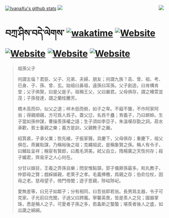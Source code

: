 [![IvanaXu's github stats](https://github-readme-stats.vercel.app/api?username=IvanaXu&theme=codeSTACKr)](https://github.com/anuraghazra/github-readme-stats)
<img align="right" src="https://github-readme-stats.vercel.app/api/top-langs/?username=IvanaXu&langs_count=8&theme=codeSTACKr" />
<img src="https://github-readme-stats.vercel.app/api/wakatime?username=IvanaXu&layout=compact&langs_count=8&theme=codeSTACKr&custom_title=Programming&nbsp;Times&nbsp;(Since&nbsp;Jul.29.2021)&range=all_time" />
# བཀྲ་ཤིས་བདེ་ལེགས་	[![wakatime](https://wakatime.com/badge/user/5043ee4a-e361-4607-9d47-d557f2005d05.svg)](https://wakatime.com/@5043ee4a-e361-4607-9d47-d557f2005d05)	[![Website](https://img.shields.io/website?label=tianchi&up_color=orange&up_message=IvanaXu&url=https%3A%2F%2Fshields.io)](https://tianchi.aliyun.com/home/science/scienceDetail?userId=1095279182618)	[![Website](https://img.shields.io/website?label=yuque&up_color=green&up_message=IvanaXu&url=https%3A%2F%2Fshields.io)](https://www.yuque.com/ivanaxu)	[![Website](https://img.shields.io/website?label=leetcode&up_color=yellow&up_message=IvanaXu&url=https%3A%2F%2Fshields.io)](https://leetcode.cn/u/ivanaxu)	[![Website](https://img.shields.io/website?label=aistudio&up_color=violet&up_message=IvanaXu&url=https%3A%2F%2Fshields.io)](https://aistudio.baidu.com/aistudio/personalcenter/thirdview/979775)
> 祖孫父子
> 
> 何謂五倫？君臣、父子、兄弟、夫婦、朋友；何謂九族？高、曾、祖、考、已身、子、孫、曾、玄。始祖曰鼻祖，遠孫曰耳孫。父子創造，曰肯構肯堂；父子俱賢，曰是父是子。祖稱王父，父曰嚴君。父母俱存，謂之椿萱並茂；子孫發達，謂之蘭桂騰芳。
> 
> 橋木高而仰，似父之道；梓木低而俯，如子之卑。不癡不聾，不作阿家阿翁；得親順親，方可爲人爲子。蓋父愆，名爲千蠱；育義子，乃曰螟蛉。生子當如孫仲謀，曹操羨孫權之語；生子須如李亞子，朱溫嘆存勖之詞。菽水承歡，貧士養親之樂；義方是訓，父親教子之嚴。
> 
> 紹箕裘，子承父業；恢先緒，子振家聲。具慶下，父母俱存；重慶下，祖父俱在。燕翼貽謀，乃稱裕後之祖；克繩祖武，是稱象賢之孫。稱人有令子，曰鱗趾呈祥；稱宦有賢郎，曰鳳毛濟美。弒父自立，隋楊廣之天性何存；殺子媚君，齊易牙之人心何在。
> 
> 分甘以娛目，王羲之弄孫自樂；問安惟點頷，郭子儀厥孫最多。和丸教子，仲郢母之賢；戲綵娛親，老萊子之孝。毛義捧檄，爲親之存；伯俞位杖，因母之老。慈母望子，倚門倚閭；遊子思親，陟岵陟屺。
> 
> 愛無差等，曰兄子如鄰子；分有相同，曰吾翁即若翁。長男爲主器，令子可克家。子光前曰充閭，子過父曰跨竈。寧馨英畏，皆是羨人之兒；國器掌珠，悉是稱人之子。可愛者子孫之多，若螽斯之蟄蟄；堪羨者後人之盛，如瓜瓞之綿綿。
>
